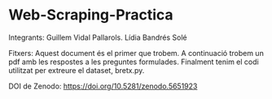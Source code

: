 # Web-Scraping-Practica
Integrants:
  Guillem Vidal Pallarols.
  Lídia Bandrés Solé

Fitxers:
  Aquest document és el primer que trobem.
  A continuació trobem un pdf amb les respostes a les preguntes formulades.
  Finalment tenim el codi utilitzat per extreure el dataset, bretx.py.
  
DOI de Zenodo:
  https://doi.org/10.5281/zenodo.5651923
  
